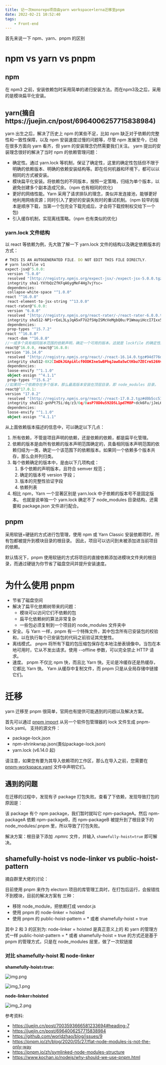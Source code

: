 ```yaml
---
title: 记一次monorepo项目由yarn workspace+lerna迁移至pnpm
date: 2022-02-21 10:52:40
tags:
    - Front-end
---
```


首先来说一下 npm、yarn、pnpm 的区别

# npm vs yarn vs pnpm 

## npm

在 npm3 之前，安装依赖包时采用简单的递归安装方法。而在npm3及之后，采用的是模块扁平化安装。

## yarn(摘自https://juejin.cn/post/6964006257715838984)

yarn 出生之后，解决了历史上 npm 的某些不足，比如 npm 缺乏对于依赖的完整性和一致性保障，以及 npm 安装速度过慢的问题等，尽管 npm 发展至今，已经在很多方面向 yarn 看齐，但 yarn 的安装理念仍然需要我们关注。 yarn 提出的安装理念很好的解决了当时 npm 的依赖管理问题：

* 确定性。通过 yarn.lock 等机制，保证了确定性，这里的确定性包括但不限于明确的依赖版本、明确的依赖安装结构等。即在任何机器和环境下，都可以以相同的方式被安装。
* 模块扁平化安装。将依赖包的不同版本，按照一定策略，归结为单个版本，以避免创建多个副本造成冗余。（npm 也有相同的优化)
* 更好的网络性能。Yarn 采用了请求排队的理念，类似并发连接池，能够更好地利用网络资源；同时引入了更好的安装失败时的重试机制。（npm 较早的版本是顺序下载，当第一个包完全下载完成后，才会将下载控制权交给下一个包)
* 引入缓存机制，实现离线策略。（npm 也有类似的优化)

### yarn.lock 文件结构

以 react 等依赖为例，先大致了解一下 yarn.lock 文件的结构以及确定依赖版本的方式：

```ts
# THIS IS AN AUTOGENERATED FILE. DO NOT EDIT THIS FILE DIRECTLY. 
# yarn lockfile v1 
expect-jsx@^5.0.0: 
 version "5.0.0" 
 resolved "[http://registry.npmjs.org/expect-jsx/-/expect-jsx-5.0.0.tgz#61761b43365f285a80eb280c785e0783bbe362c7](http://registry.npmjs.org/expect-jsx/-/expect-jsx-5.0.0.tgz#61761b43365f285a80eb280c785e0783bbe362c7)" 
 integrity sha1-YXYbQzZfKFqA6ygMeF4Hg7vjYsc= 
 dependencies: 
 collapse-white-space "^1.0.0" 
react "^16.0.0"
 react-element-to-jsx-string "^13.0.0" 
react-rater@^6.0.0: 
 version "6.0.0" 
 resolved "[http://registry.npmjs.org/react-rater/-/react-rater-6.0.0.tgz#2e666b6e5e5c33b622541df6a7124f6c99606927](http://registry.npmjs.org/react-rater/-/react-rater-6.0.0.tgz#2e666b6e5e5c33b622541df6a7124f6c99606927)" 
 integrity sha512-NP1+rEeL3LyJqA5xF7U2fSHpISMcVeMgbQ0u/P1WmayiHccI7Ixx5GohygmJY82g7SxdJnIun2OOB6z8WTExmg== 
 dependencies: 
 prop-types "^15.7.2" 
react "^16.8.0"
 react-dom "^16.8.0" 
//一或多个具有相同版本范围的依赖声明，确定一个可用的版本。这就是 lockfile 的确定性。
react@^16.0.0, react@^16.8.0:
version "16.14.0"
 resolved "[http://registry.npmjs.org/react/-/react-16.14.0.tgz#94d776ddd0aaa37da3eda8fc5b6b18a4c9a3114d](http://registry.npmjs.org/react/-/react-16.14.0.tgz#94d776ddd0aaa37da3eda8fc5b6b18a4c9a3114d)" 
 integrity sha512-0X2CImDkJGApiAlcf0ODKIneSwBPhqJawOa5wCtKbu7ZECrmS26NvtSILynQ66cgkT/RJ4LidJOc3bUESwmU8g== 
 dependencies: 
 loose-envify "^1.1.0" 
 object-assign "^4.1.1" 
 prop-types "^15.6.2" 
//如果同一个依赖存在多个版本，那么最高版本安装在顶层目录，即 node_modules 目录。
react@^17.0.1:
version "17.0.2"
 resolved "[http://registry.npmjs.org/react/-/react-17.0.2.tgz#d0b5cc516d29eb3eee383f75b62864cfb6800037](http://registry.npmjs.org/react/-/react-17.0.2.tgz#d0b5cc516d29eb3eee383f75b62864cfb6800037)" 
 integrity sha512-gnhPt75i/dq/z3/6q/0asP78D0u592D5L1pd7M8P+dck6Fu/jJeL6iVVK23fptSUZj8Vjf++7wXA8UNclGQcbA== 
 dependencies: 
 loose-envify "^1.1.0" 
 object-assign "^4.1.1"
```

从上面依赖版本描述的信息中，可以确定以下几点：

1. 所有依赖，不管是项目声明的依赖，还是依赖的依赖，都是扁平化管理。
2. 依赖的版本是由所有依赖的版本声明范围确定的，具备相同版本声明范围的依赖归结为一类，确定一个该范围下的依赖版本。如果同一个依赖多个版本共存，那么会并列归类。
3. 每个依赖确定的版本中，是由以下几项构成：
   1. 多个依赖的声明版本，且符合 semver 规范；
   2. 确定的版本号 version 字段；
   3. 版本的完整性验证字段
   4. 依赖列表
4. 相比 npm，Yarn 一个显著区别是 yarn.lock 中子依赖的版本号不是固定版本。 也就是说单独一个 yarn.lock 确定不了 node_modules 目录结构，还需要和 package.json 文件进行配合。

## pnpm

采用软链+硬链的方式进行包管理，使用 npm 或 Yarn Classic 安装依赖项时，所有包都被提升到模块目录的根目录。 因此，项目可以访问到未被添加进当前项目的依赖。

默认情况下，pnpm 使用软链的方式将项目的直接依赖添加进模块文件夹的根目录，而通过硬链为你节省了磁盘空间并提升安装速度。

# 为什么使用 pnpm 

* 节省了磁盘空间
* 解决了扁平化依赖树带来的问题：
  * 模块可以访问它们不依赖的包
  * 扁平化依赖树的算法非常复杂
  * 一些包必须复制到一个项目的 node_modules 文件夹中
* 安全。与 Yarn 一样，pnpm 有一个特殊文件，其中包含所有已安装包的校验和，以在执行每个已安装包的代码之前验证其完整性。
* 离线模式。 pnpm 将所有下载的包压缩包保存在本地注册表镜像中。当包在本地可用时，它从不发出请求。使用 --offline 参数，可以完全禁止 HTTP 请求。
* 速度。 pnpm 不仅比 npm 快，而且比 Yarn 快。无论是冷缓存还是热缓存，它都比 Yarn 快。 Yarn 从缓存中复制文件，而 pnpm 只是从全局存储中链接它们。

# 迁移

yarn 迁移至 pnpm 很简单，官网也有提供可能遇到的问题以及解决方案。

首先可以通过 [pnpm import](https://pnpm.io/zh/cli/import) 从另一个软件包管理器的 lock 文件生成 pnpm-lock.yaml。 支持的源文件：

* package-lock.json
* npm-shrinkwrap.json(类似package-lock.json)
* yarn.lock (v6.14.0 起)

请注意，如果您有要为其导入依赖项的工作区，那么在导入之前，您需要在 [pnpm-workspace.yaml](https://pnpm.io/zh/pnpm-workspace_yaml) 文件中声明它们。

## 遇到的问题

在迁移的过程中，发现有子 package 打包失败。查看了下依赖，发现导致打包的原因是：

该 package 有个 npm package，我们暂时就叫它 npm-packageA。然后 npm-packageA 依赖 npm-packageB，而 npm-packageB 被提升到了根目录下的 node_modules/.pnpm 里，所以导致了打包失败。

解决方案：根目录下添加 .npmrc 文件，并输入 ```shamefully-hoist=true``` 即可解决。

## shamefully-hoist vs node-linker vs public-hoist-pattern

摘自群里大佬的讨论：

目前使用 pnpm 来作为 electorn 项目的库管理工具时，在打包后运行，会报错找不到模块，目前的解决方案有 三种：
* 移除 node_module，把依赖打成 vendor.js
* 使用 pnpm 的 node-linker = hoisted
* 使用 pnpm 的 public-hoist-pattern = * 或者 shamefully-hoist = true

其中 2 和 3 的区别为:
node-linker = hoisted 是真正意义上的 和 yarn 的管理方式一样
public-hoist-pattern = * 或者 shamefully-hoist = true 的方式还是基于 pnpm 的管理方式，只是在 node_modules 层里，做了一次软链接

### 对比 shamefully-hoist 和 node-linker

**shamefully-hoist=true:**

![img.png](/articleImgs/记一次monorepo项目由yarn-workspace-lerna迁移至pnpm/img.png)

![img_1.png](/articleImgs/记一次monorepo项目由yarn-workspace-lerna迁移至pnpm/img_1.png)

**node-linker=hoisted**

![img_2.png](/articleImgs/记一次monorepo项目由yarn-workspace-lerna迁移至pnpm/img_2.png)

参考资料:
* https://juejin.cn/post/7003593666581233694#heading-7
* https://juejin.cn/post/6964006257715838984
* https://github.com/worldzhao/blog/issues/9
* https://pnpm.io/zh/blog/2020/05/27/flat-node-modules-is-not-the-only-way
* https://pnpm.io/zh/symlinked-node-modules-structure
* https://www.kochan.io/nodejs/why-should-we-use-pnpm.html